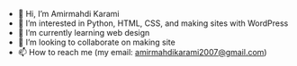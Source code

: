 - 👋 Hi, I’m Amirmahdi Karami
- 👀 I’m interested in Python, HTML, CSS, and making sites with WordPress
- 🌱 I’m currently learning web design 
- 💞️ I’m looking to collaborate on making site
- 📫 How to reach me (my email: amirmahdikarami2007@gmail.com)

<!---
amk862007/amk862007 is a ✨ special ✨ repository because its `README.md` (this file) appears on your GitHub profile.
You can click the Preview link to take a look at your changes.
--->
